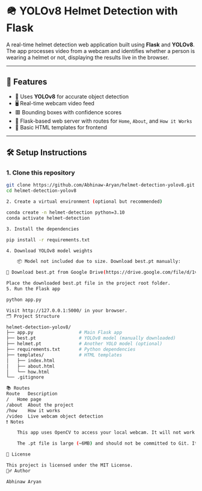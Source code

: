 # 🪖 YOLOv8 Helmet Detection with Flask

A real-time helmet detection web application built using **Flask** and **YOLOv8**. The app processes video from a webcam and identifies whether a person is wearing a helmet or not, displaying the results live in the browser.

---

## 🚀 Features

- 🧠 Uses **YOLOv8** for accurate object detection
- 🖥️ Real-time webcam video feed
- 🟥 Bounding boxes with confidence scores
- 📄 Flask-based web server with routes for `Home`, `About`, and `How it Works`
- 🎨 Basic HTML templates for frontend

---


## 🛠️ Setup Instructions

### 1. Clone this repository
```bash
git clone https://github.com/Abhinaw-Aryan/helmet-detection-yolov8.git
cd helmet-detection-yolov8

2. Create a virtual environment (optional but recommended)

conda create -n helmet-detection python=3.10
conda activate helmet-detection

3. Install the dependencies

pip install -r requirements.txt

4. Download YOLOv8 model weights

    📦 Model not included due to size. Download best.pt manually:

🔗 Download best.pt from Google Drive(https://drive.google.com/file/d/1vUXdMO8NuxWUIndi9kvTZU4KlPd0SRgr/view?usp=sharing)

Place the downloaded best.pt file in the project root folder.
5. Run the Flask app

python app.py

Visit http://127.0.0.1:5000/ in your browser.
🗂️ Project Structure

helmet-detection-yolov8/
├── app.py                 # Main Flask app
├── best.pt                # YOLOv8 model (manually downloaded)
├── helmet.pt              # Another YOLO model (optional)
├── requirements.txt       # Python dependencies
├── templates/             # HTML templates
│   ├── index.html
│   ├── about.html
│   └── how.html
└── .gitignore

📚 Routes
Route	Description
/	Home page
/about	About the project
/how	How it works
/video	Live webcam object detection
❗ Notes

    This app uses OpenCV to access your local webcam. It will not work on remote cloud platforms like Render without modification.

    The .pt file is large (~6MB) and should not be committed to Git. It is ignored via .gitignore.

📜 License

This project is licensed under the MIT License.
🙋‍♂️ Author

Abhinaw Aryan
